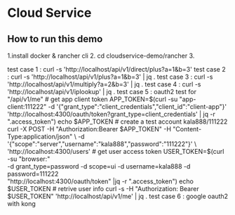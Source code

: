 # Cloud Service

## How to run this demo
1.install docker & rancher cli
2. cd cloudservice-demo/rancher
3. 

test case 1 : curl -s 'http://localhost/api/v1/direct/plus?a=1&b=3'
test case 2 : curl -s 'http://localhost/api/v1/plus?a=1&b=3' | jq .
test case 3 : curl -s 'http://localhost/api/v1/multiply?a=2&b=3' | jq .
test case 4 : curl -s 'http://localhost/api/v1/iplookup' | jq .
test case 5 : oauth2 test for "/api/v1/me"
    # get app client token
    APP_TOKEN=$(curl -su "app-client:111222" -d '{"grant_type":"client_credentials","client_id":"client-app"}' 'http://localhost:4300/oauth/token?grant_type=client_credentials' | jq -r ".access_token")
    echo $APP_TOKEN
    # create a test account  kala888/111222
    curl -X POST -H "Authorization:Bearer $APP_TOKEN" -H "Content-Type:application/json" \
    -d '{"scope":"server","username":"kala888","password":"111222"}' \
    'http://localhost:4300/users'
    # get user access token
    USER_TOKEN=$(curl -su "browser:" \
    -d grant_type=password -d scope=ui -d username=kala888 -d password=111222 \
    "http://localhost:4300/oauth/token" |jq -r ".access_token")
    echo $USER_TOKEN
    # retrive user info
    curl -s -H "Authorization: Bearer $USER_TOKEN" 'http://localhost/api/v1/me' | jq .
test case 6 : google oauth2 with kong
